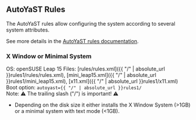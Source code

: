 ## AutoYaST Rules

The AutoYaST rules allow configuring the system according to several
system attributes.

See more details in the [AutoYaST rules documentation](
https://documentation.suse.com/sles/15-SP1/html/SLES-all/rulesandclass.html#rules).

### X Window or Minimal System

OS: openSUSE Leap 15
Files: [rules/rules.xml]({{ "/" | absolute_url }}rules1/rules/rules.xml),
  [mini_leap15.xml]({{ "/" | absolute_url }}rules1/mini_leap15.xml),
  [x11.xml]({{ "/" | absolute_url }}rules1/x11.xml)  
Boot option: `autoyast={{ "/" | absolute_url }}rules1/`  
Note: :warning: The trailing slash ("/") is important! :warning:

- Depending on the disk size it either installs the X Window System (>1GB)
  or a minimal system with text mode (&lt;1GB).